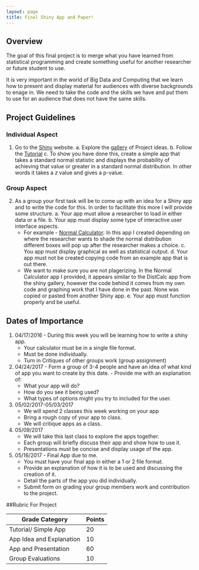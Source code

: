 ```yaml
---
layout: page
title: Final Shiny App and Paper!
---
```


## Overview
  
The goal of this final project is to merge what you have learned from statistical
programming and create something useful for another researcher or future student to use. 

It is very important in the world of Big Data and Computing that we learn how to present and display material for audiences with diverse backgrounds to enage in. We need to take the code and the skills we have and put them to use for an audience that does not have the same skills. 

## Project Guidelines

### Individual Aspect

1. Go to the [Shiny](http://shiny.rstudio.com/) website.
    a. Explore the [gallery](http://shiny.rstudio.com/gallery/) of Project ideas. 
    b. Follow the [Tutorial](http://shiny.rstudio.com/tutorial/)
    c. To show you have done this, create a simple app that takes a standard normal statistic and displays the probability of achieving that value or greater in a standard normal distribution. In other words it takes a $z$ value and gives a p-value. 
    
### Group Aspect

2. As a group your first task will be to come up with an idea for a Shiny app and to write the code for this. In order to facilitate this more I will provide some structure. 
    a. Your app must allow a researcher to load in either data or a file. 
    b. Your app must display some type of interactive user interface aspects. 
      - For example - [Normal Calculator](http://shiny.sullivanstatistics.com/NormCalc): In this app I created depending on where the researcher wants to shade the normal distribution different boxes will pop up after the researcher makes a choice. 
    c. You app must display graphical as well as statistical output. 
    d. Your app must not be created copying code from an example app that is out there.
      - We want to make sure you are not plagerizing. In the Normal Calculator app I provided, it appears similar to the DistCalc app from the shiny gallery, however the code behind it comes from my own code and graphing work that I have done in the past. None was copied or pasted from another Shiny app.
    e. Your app must function properly and be useful. 


## Dates of Importance



1. 04/17/2016 - During this week you will be learning how to write a shiny app.
    - Your calculator must be in a single file format.
    - Must be done individually.
    - Turn in Critiques of other groups work (group assignment)
2. 04/24/2017 - Form a group of 3-4 people and have an idea of what kind of app you want to create by this date.     - Provide me with an explanation of:
    - What your app will do?
    - How do you see it being used?
    - What types of options might you try to included for the user.
3. 05/02/2017-05/03/2017 
    - We will spend 2 classes this week working on your app
    - Bring a rough copy of your app to class.
    - We will critique apps as a class.
4. 05/09/2017
    - We will take this last class to explore the apps together.
    - Each group will briefly discuss their app and show how to use it.
    - Presentations must be concise and display usage of the app.
5. 05/16/2017 - Final App due to me.
    - You must have your final app in either a 1 or 2 file format.
    - Provide an explanation of how it is to be used and discussing the creation of it.
    - Detail the parts of the app you did individually.
    - Submit form on grading your group members work and contribution to the project.
 

##Rubric For Project

Grade Category | Points
-------------- | ------------
Tutorial/ Simple App | 20 
App Idea and Explanation | 10 
App and Presentation | 60
Group Evaluations | 10

